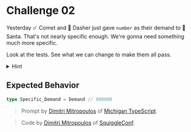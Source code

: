 # Challenge 02

Yesterday ☄️ Comet and 💨 Dasher just gave `number` as their demand to 🎅 Santa. That's not nearly specific enough. We're gonna need something much more specific.

Look at the tests. See what we can change to make them all pass.

<details>
    <summary>Hint</summary>
    In TypeScript, we can specify types with primitives like <code>number</code> and <code>boolean</code> and <code>string</code> but we can also specify types with <i>type literals</i> like <code>1</code>, <code>true</code>, and <code>"abcd"</code>. In this case, you can see that the tests are showing you that you need to provide a <i>number literal</i> to make the tests pass.
</details>

## Expected Behavior

```ts
type Specific_Demand = Demand // 900000
```

> Prompt by [Dimitri Mitropoulos](https://github.com/dimitropoulos) of [Michigan TypeScript](https://michigantypescript.com/).

> Code by [Dimitri Mitropoulos](https://github.com/dimitropoulos) of [SquiggleConf](https://squiggleconf.com/).
